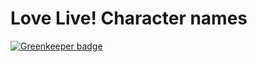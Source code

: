 # Love Live! Character names

[![Greenkeeper badge](https://badges.greenkeeper.io/naokie/lovelive-characters.svg)](https://greenkeeper.io/)
